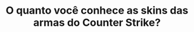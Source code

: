 ---
type: quiz
title: O quanto você conhece as skins das armas do Counter Strike?
game: Counter Strike
image:
  name: Counter Strike
  src: ../static/assets/images/counter-strike-ak-47-vulkan.png
featured: true
questions:
  -
    id: 5f80e8da-5a2d-4333-9f18-cd5d8973118f
    image: 
      name: AK-47 | Asiimov
      src: ../static/assets/images/ak-47-asiimov.png
    options:
      -
        key: A
        text: AK-47 | Jaguar
      -
        key: B
        text: AK-47 | Viajante
      -
        key: C
        text: AK-47 | Asiimov
        correct: true
      -
        key: D
        text: AK-47 | Hidropônica
  -
    id: 484f323c-adb1-484b-91fd-422743a907c7
    image: 
      name: AK-47 | Rebelde das Terras Devastadas
      src: ../static/assets/images/ak-47-rebelde-das-terras-devastadas.png
    options:
      -
        key: A
        text: AK-47 | Rebelde das Terras Devastadas
        correct: true
      -
        key: B
        text: AK-47 | Aquecimento de Aço
      -
        key: C
        text: AK-47 | Imperatriz
      -
        id: 9dd3e10f-f203-4bef-baa1-0cf2b87235c5
        key: D
        text: AK-47 | Bomba de Combustível
  -
    id: 0011bab1-7ac8-4dbb-a8c0-b080b54187a2
    image: 
      name: AK-47 | Vulcan
      src: ../static/assets/images/ak-47-vulkan.png
    options:
      -
        key: A
        text: AK-47 | Lótus Selvagem
      -
        key: B
        text: AK-47 | Vulcan
        correct: true
      -
        key: C
        text: AK-47 | Serpente de Fogo
      -
        key: D
        text: AK-47 | Vermelho Laminado
  -
    id: a312b278-9988-49a5-85f5-3199aaf3b68c
    image: 
      name: AWP | Víbora do Pântano
      src: ../static/assets/images/awp-vibora-do-pantano.png
    options:
      -
        key: A
        text: AWP | Víbora do Pântano
        correct: true
      -
        key: B
        text: AWP | Falha de Contenção
      -
        key: C
        text: AWP | Príncipe
      -
        key: D
        text: AWP | Sabedoria do Dragão
  -
    id: 26c95c82-a903-4de7-8260-72df4296e124
    image: 
      name: AWP | Falha de Contenção
      src: ../static/assets/images/awp-falha-de-contencao.png
    options:
      -
        key: A
        text: AWP | Gungnir
      -
        key: B
        text: AWP | Fogo Selvagem
      -
        key: C
        text: AWP | Falha de Contenção
        correct: true
      -
        key: D
        text: AWP | Oni Taiji
  -
    id: 6ed61706-5348-4a8a-b431-af449ea43635
    image: 
      name: AWP | Medusa
      src: ../static/assets/images/awp-medusa.png
    options:
      -
        key: A
        text: AWP | Descarga Elétrica
      -
        key: B
        text: AWP | BUM
      -
        key: C
        text: AWP | Grafite
      -
        key: D
        text: AWP | Medusa
        correct: true
  -
    id: 558bcab5-8708-4149-8cd1-8b66107fed5f
    image: 
      name: M4A4 | Howl
      src: ../static/assets/images/m4a4-howl.png
    options:
      -
        key: A
        text: M4A4 | Zirka
      -
        key: B
        text: M4A4 | Howl
        correct: true
      -
        key: C
        text: M4A4 | Fogo Infernal
      -
        key: D
        text: M4A4 | Desolação Espacial
  -
    id: f12e39ef-05c6-4502-99c0-58c8fbe6cafd
    image: 
      name: M4A4 | Poseidon
      src: ../static/assets/images/m4a4-poseidon.png
    options:
      -
        key: A
        text: M4A4 | Poseidon
        correct: true
      -
        key: B
        text: M4A4 | Paladino Real
      -
        key: C
        text: M4A4 | Asiimov
      -
        key: D
        text: M4A4 | O Imperador
  -
    id: 58529108-3926-4ae5-9d5a-4fdc1e8a1837
    image: 
      name: M4A4 | Caçador Moderno
      src: ../static/assets/images/m4a4-cacador-moderno.png
    options:
      -
        key: A
        text: M4A4 | Neo-Noir
      -
        key: B
        text: M4A4 | Perigo de Radiação
      -
        key: C
        text: M4A4 | O Imperador
      -
        key: D
        text: M4A4 | Caçador Moderno
        correct: true
  -
    id: fef6b4a1-d0fe-4134-bd7e-159aa8c46644
    image: 
      name: Baioneta | Sabedoria
      src: ../static/assets/images/baioneta-sabedoria.png
    options:
      -
        key: A
        text: Baioneta | Sabedoria
        correct: true
      -
        key: B
        text: Baioneta | Aquecimento de Aço
      -
        key: C
        text: Baioneta | Degradê
      -
        key: D
        text: Baioneta | Autotrônica
        
result:
  statement:
    final: Você acertou
    share: Eu acertei %s pergunta(s)! E você, o quanto conhece as skins das armas do Counter Strike?
    tags: ['counterstrike', 'counterstrikebrasil']
  items:
    -
      id: 6cdd855e-985e-40ba-8aa7-05ddc60f377c
      title: '0'
    -
      id: 66332164-1b5d-4f21-9876-93c8be40d0a7
      title: '1'
    -
      id: ec03d798-02d3-4fcd-8070-a773e65bd906
      title: '2'
    -
      id: 094c8e43-2699-49f3-a7ca-46e650fdc993
      title: '3'
    -
      id: 173a8b9c-4cec-45d1-b768-f9032addd1e7
      title: '4'
    -
      id: 6b58c062-d40b-48e9-9712-e5e655bdd15e
      title: '5'
    -
      id: 8cca3666-df15-4ffc-b485-a143939bb6c2
      title: '6'
    -
      id: 586ad3f0-ab96-4e42-9176-b71936dbbf2a
      title: '7'
    -
      id: 30c22a5b-45b6-48d6-be56-c3f3ae30c1c6
      title: '8'
    -
      id: 5c8ced3f-4942-4da5-b514-f82eab2fbfd0
      title: '9'
    -
      id: af83b761-ce34-4f73-88f2-6f8741999774
      title: '10'
---